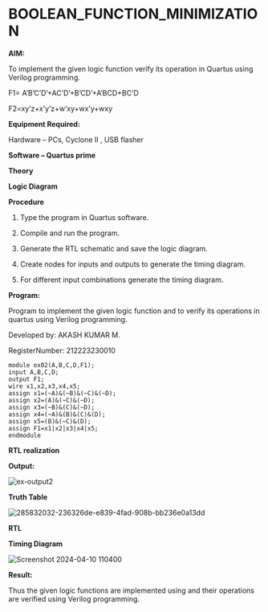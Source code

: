 # BOOLEAN_FUNCTION_MINIMIZATION

**AIM:**

To implement the given logic function verify its operation in Quartus using Verilog programming.

F1= A’B’C’D’+AC’D’+B’CD’+A’BCD+BC’D 

F2=xy’z+x’y’z+w’xy+wx’y+wxy

**Equipment Required:**

Hardware – PCs, Cyclone II , USB flasher

**Software – Quartus prime**

**Theory**

**Logic Diagram**

**Procedure**

1.	Type the program in Quartus software.

2.	Compile and run the program.

3.	Generate the RTL schematic and save the logic diagram.

4.	Create nodes for inputs and outputs to generate the timing diagram.

5.	For different input combinations generate the timing diagram.


**Program:**

 Program to implement the given logic function and to verify its operations in quartus using Verilog programming. 

Developed by: AKASH KUMAR M. 

RegisterNumber: 212223230010
```
module ex02(A,B,C,D,F1);
input A,B,C,D;
output F1;
wire x1,x2,x3,x4,x5;
assign x1=(~A)&(~B)&(~C)&(~D);
assign x2=(A)&(~C)&(~D);
assign x3=(~B)&(C)&(~D);
assign x4=(~A)&(B)&(C)&(D);
assign x5=(B)&(~C)&(D);
assign F1=x1|x2|x3|x4|x5;
endmodule
```


**RTL realization**

**Output:**

![ex-output2](https://github.com/akash7812/BOOLEAN_FUNCTION_MINIMIZATION/assets/146819826/1f65b886-29e5-40e1-a37f-00c204d52827)

**Truth Table**

![285832032-236326de-e839-4fad-908b-bb236e0a13dd](https://github.com/sanjayashwinP/BOOLEAN_FUNCTION_MINIMIZATION/assets/147473265/399f99d5-79cc-443a-b54a-41d7a0326a5c)


**RTL**

**Timing Diagram**

![Screenshot 2024-04-10 110400](https://github.com/akash7812/BOOLEAN_FUNCTION_MINIMIZATION/assets/146819826/6e1f1acc-2b74-4869-afd8-2f1910c9d372)



**Result:**

Thus the given logic functions are implemented using and their operations are verified using Verilog programming.

